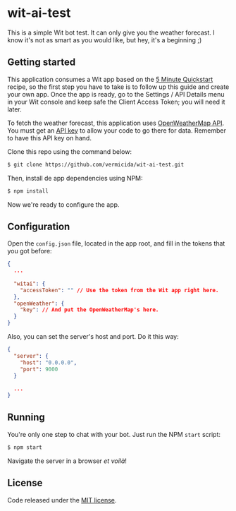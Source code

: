 
# wit-ai-test

This is a simple Wit bot test. It can only give you the weather forecast. I know it's not as smart as you would like, but hey, it's a beginning ;)

## Getting started

This application consumes a Wit app based on the [5 Minute Quickstart](https://wit.ai/docs/quickstart) recipe, so the first step you have to take is to follow up this guide and create your own app. Once the app is ready, go to the Settings / API Details menu in your Wit console and keep safe the Client Access Token; you will need it later.

To fetch the weather forecast, this application uses [OpenWeatherMap API](http://openweathermap.org/). You must get an [API key](http://openweathermap.org/appid) to allow your code to go there for data. Remember to have this API key on hand.

Clone this repo using the command below:
```bash
$ git clone https://github.com/vermicida/wit-ai-test.git
```

Then, install de app dependencies using NPM:
```bash
$ npm install
```

Now we're ready to configure the app. 

## Configuration

Open the `config.json` file, located in the app root, and fill in the tokens that you got before: 
```json
{
  ...
  
  "witai": {
    "accessToken": "" // Use the token from the Wit app right here.
  },
  "openWeather": {
    "key": // And put the OpenWeatherMap's here.
  }
}
```

Also, you can set the server's host and port. Do it this way:
```json
{
  "server": {
    "host": "0.0.0.0",
    "port": 9000
  }
  
  ...
}
```

## Running

You're only one step to chat with your bot. Just run the NPM `start` script:
```bash
$ npm start
```

Navigate the server in a browser _et voilà_!

## License

Code released under the [MIT license](./LICENSE).
